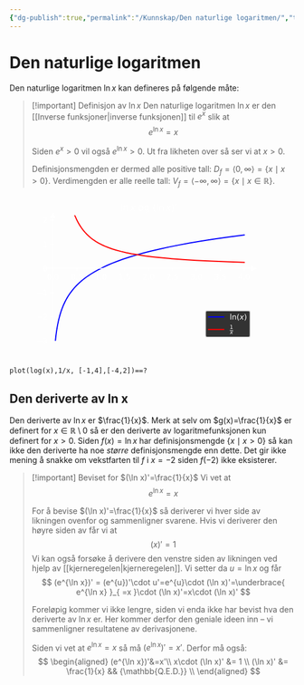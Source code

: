 ```yaml
---
{"dg-publish":true,"permalink":"/Kunnskap/Den naturlige logaritmen/","title":"Den naturlige logaritmen","tags":["matematikk","s2"]}
---
```



# Den naturlige logaritmen
Den naturlige logaritmen $\ln x$ kan defineres på følgende måte:

>[!important] Definisjon av $\ln x$
Den naturlige logaritmen $\ln x$ er den [[Inverse funksjoner\|inverse funksjonen]] til $e^{x}$ slik at 
> $$ e^{\ln x}=x $$
> 
> Siden $e^{x}>0$ vil også $e^{\ln x}>0$. Ut fra likheten over så ser vi at $x>0$.
> 
> Definisjonsmengden er dermed alle positive tall: $D_{f} = \langle 0, \infty \rangle = \{x \mid x > 0\}$.
> Verdimengden er alle reelle tall: $V_{f}= \langle -\infty, \infty\rangle =\{x \mid x\in\mathbb{R}\}$.

<?xml version="1.0" encoding="utf-8" standalone="no"?>
<!DOCTYPE svg PUBLIC "-//W3C//DTD SVG 1.1//EN"
  "http://www.w3.org/Graphics/SVG/1.1/DTD/svg11.dtd">
<svg xmlns:xlink="http://www.w3.org/1999/xlink" width="360pt" height="216pt" viewBox="0 0 360 216" xmlns="http://www.w3.org/2000/svg" version="1.1">
 <metadata>
  <rdf:RDF xmlns:dc="http://purl.org/dc/elements/1.1/" xmlns:cc="http://creativecommons.org/ns#" xmlns:rdf="http://www.w3.org/1999/02/22-rdf-syntax-ns#">
   <cc:Work>
    <dc:type rdf:resource="http://purl.org/dc/dcmitype/StillImage"/>
    <dc:date>2023-10-12T22:50:09.772077</dc:date>
    <dc:format>image/svg+xml</dc:format>
    <dc:creator>
     <cc:Agent>
      <dc:title>Matplotlib v3.6.3, https://matplotlib.org/</dc:title>
     </cc:Agent>
    </dc:creator>
   </cc:Work>
  </rdf:RDF>
 </metadata>
 <defs>
  <style type="text/css">*{stroke-linejoin: round; stroke-linecap: butt}</style>
 </defs>
 <g id="figure_1">
  <g id="patch_1">
   <path d="M 0 216 
L 360 216 
L 360 0 
L 0 0 
L 0 216 
z
" style="fill: none"/>
  </g>
  <g id="axes_1">
   <g id="patch_2">
    <path d="M 45 192.24 
L 324 192.24 
L 324 25.92 
L 45 25.92 
L 45 192.24 
z
" style="fill: none"/>
   </g>
   <g id="matplotlib.axis_1">
    <g id="xtick_1">
     <g id="line2d_1">
      <defs>
       <path id="mdb296a22df" d="M 0 0 
L 0 3.5 
" style="stroke: #ffffff; stroke-width: 0.8"/>
      </defs>
      <g>
       <use xlink:href="#mdb296a22df" x="57.681818" y="96.286154" style="fill: #ffffff; stroke: #ffffff; stroke-width: 0.8"/>
      </g>
     </g>
     <g id="text_1">
      <!-- 0.0 -->
      <g style="fill: #ffffff" transform="translate(49.730256 110.884591) scale(0.1 -0.1)">
       <defs>
        <path id="DejaVuSans-30" d="M 2034 4250 
Q 1547 4250 1301 3770 
Q 1056 3291 1056 2328 
Q 1056 1369 1301 889 
Q 1547 409 2034 409 
Q 2525 409 2770 889 
Q 3016 1369 3016 2328 
Q 3016 3291 2770 3770 
Q 2525 4250 2034 4250 
z
M 2034 4750 
Q 2819 4750 3233 4129 
Q 3647 3509 3647 2328 
Q 3647 1150 3233 529 
Q 2819 -91 2034 -91 
Q 1250 -91 836 529 
Q 422 1150 422 2328 
Q 422 3509 836 4129 
Q 1250 4750 2034 4750 
z
" transform="scale(0.015625)"/>
        <path id="DejaVuSans-2e" d="M 684 794 
L 1344 794 
L 1344 0 
L 684 0 
L 684 794 
z
" transform="scale(0.015625)"/>
       </defs>
       <use xlink:href="#DejaVuSans-30"/>
       <use xlink:href="#DejaVuSans-2e" x="63.623047"/>
       <use xlink:href="#DejaVuSans-30" x="95.410156"/>
      </g>
     </g>
    </g>
    <g id="xtick_2">
     <g id="line2d_2">
      <g>
       <use xlink:href="#mdb296a22df" x="89.386364" y="96.286154" style="fill: #ffffff; stroke: #ffffff; stroke-width: 0.8"/>
      </g>
     </g>
     <g id="text_2">
      <!-- 0.5 -->
      <g style="fill: #ffffff" transform="translate(81.434801 110.884591) scale(0.1 -0.1)">
       <defs>
        <path id="DejaVuSans-35" d="M 691 4666 
L 3169 4666 
L 3169 4134 
L 1269 4134 
L 1269 2991 
Q 1406 3038 1543 3061 
Q 1681 3084 1819 3084 
Q 2600 3084 3056 2656 
Q 3513 2228 3513 1497 
Q 3513 744 3044 326 
Q 2575 -91 1722 -91 
Q 1428 -91 1123 -41 
Q 819 9 494 109 
L 494 744 
Q 775 591 1075 516 
Q 1375 441 1709 441 
Q 2250 441 2565 725 
Q 2881 1009 2881 1497 
Q 2881 1984 2565 2268 
Q 2250 2553 1709 2553 
Q 1456 2553 1204 2497 
Q 953 2441 691 2322 
L 691 4666 
z
" transform="scale(0.015625)"/>
       </defs>
       <use xlink:href="#DejaVuSans-30"/>
       <use xlink:href="#DejaVuSans-2e" x="63.623047"/>
       <use xlink:href="#DejaVuSans-35" x="95.410156"/>
      </g>
     </g>
    </g>
    <g id="xtick_3">
     <g id="line2d_3">
      <g>
       <use xlink:href="#mdb296a22df" x="121.090909" y="96.286154" style="fill: #ffffff; stroke: #ffffff; stroke-width: 0.8"/>
      </g>
     </g>
     <g id="text_3">
      <!-- 1.0 -->
      <g style="fill: #ffffff" transform="translate(113.139347 110.884591) scale(0.1 -0.1)">
       <defs>
        <path id="DejaVuSans-31" d="M 794 531 
L 1825 531 
L 1825 4091 
L 703 3866 
L 703 4441 
L 1819 4666 
L 2450 4666 
L 2450 531 
L 3481 531 
L 3481 0 
L 794 0 
L 794 531 
z
" transform="scale(0.015625)"/>
       </defs>
       <use xlink:href="#DejaVuSans-31"/>
       <use xlink:href="#DejaVuSans-2e" x="63.623047"/>
       <use xlink:href="#DejaVuSans-30" x="95.410156"/>
      </g>
     </g>
    </g>
    <g id="xtick_4">
     <g id="line2d_4">
      <g>
       <use xlink:href="#mdb296a22df" x="152.795455" y="96.286154" style="fill: #ffffff; stroke: #ffffff; stroke-width: 0.8"/>
      </g>
     </g>
     <g id="text_4">
      <!-- 1.5 -->
      <g style="fill: #ffffff" transform="translate(144.843892 110.884591) scale(0.1 -0.1)">
       <use xlink:href="#DejaVuSans-31"/>
       <use xlink:href="#DejaVuSans-2e" x="63.623047"/>
       <use xlink:href="#DejaVuSans-35" x="95.410156"/>
      </g>
     </g>
    </g>
    <g id="xtick_5">
     <g id="line2d_5">
      <g>
       <use xlink:href="#mdb296a22df" x="184.5" y="96.286154" style="fill: #ffffff; stroke: #ffffff; stroke-width: 0.8"/>
      </g>
     </g>
     <g id="text_5">
      <!-- 2.0 -->
      <g style="fill: #ffffff" transform="translate(176.548438 110.884591) scale(0.1 -0.1)">
       <defs>
        <path id="DejaVuSans-32" d="M 1228 531 
L 3431 531 
L 3431 0 
L 469 0 
L 469 531 
Q 828 903 1448 1529 
Q 2069 2156 2228 2338 
Q 2531 2678 2651 2914 
Q 2772 3150 2772 3378 
Q 2772 3750 2511 3984 
Q 2250 4219 1831 4219 
Q 1534 4219 1204 4116 
Q 875 4013 500 3803 
L 500 4441 
Q 881 4594 1212 4672 
Q 1544 4750 1819 4750 
Q 2544 4750 2975 4387 
Q 3406 4025 3406 3419 
Q 3406 3131 3298 2873 
Q 3191 2616 2906 2266 
Q 2828 2175 2409 1742 
Q 1991 1309 1228 531 
z
" transform="scale(0.015625)"/>
       </defs>
       <use xlink:href="#DejaVuSans-32"/>
       <use xlink:href="#DejaVuSans-2e" x="63.623047"/>
       <use xlink:href="#DejaVuSans-30" x="95.410156"/>
      </g>
     </g>
    </g>
    <g id="xtick_6">
     <g id="line2d_6">
      <g>
       <use xlink:href="#mdb296a22df" x="216.204545" y="96.286154" style="fill: #ffffff; stroke: #ffffff; stroke-width: 0.8"/>
      </g>
     </g>
     <g id="text_6">
      <!-- 2.5 -->
      <g style="fill: #ffffff" transform="translate(208.252983 110.884591) scale(0.1 -0.1)">
       <use xlink:href="#DejaVuSans-32"/>
       <use xlink:href="#DejaVuSans-2e" x="63.623047"/>
       <use xlink:href="#DejaVuSans-35" x="95.410156"/>
      </g>
     </g>
    </g>
    <g id="xtick_7">
     <g id="line2d_7">
      <g>
       <use xlink:href="#mdb296a22df" x="247.909091" y="96.286154" style="fill: #ffffff; stroke: #ffffff; stroke-width: 0.8"/>
      </g>
     </g>
     <g id="text_7">
      <!-- 3.0 -->
      <g style="fill: #ffffff" transform="translate(239.957528 110.884591) scale(0.1 -0.1)">
       <defs>
        <path id="DejaVuSans-33" d="M 2597 2516 
Q 3050 2419 3304 2112 
Q 3559 1806 3559 1356 
Q 3559 666 3084 287 
Q 2609 -91 1734 -91 
Q 1441 -91 1130 -33 
Q 819 25 488 141 
L 488 750 
Q 750 597 1062 519 
Q 1375 441 1716 441 
Q 2309 441 2620 675 
Q 2931 909 2931 1356 
Q 2931 1769 2642 2001 
Q 2353 2234 1838 2234 
L 1294 2234 
L 1294 2753 
L 1863 2753 
Q 2328 2753 2575 2939 
Q 2822 3125 2822 3475 
Q 2822 3834 2567 4026 
Q 2313 4219 1838 4219 
Q 1578 4219 1281 4162 
Q 984 4106 628 3988 
L 628 4550 
Q 988 4650 1302 4700 
Q 1616 4750 1894 4750 
Q 2613 4750 3031 4423 
Q 3450 4097 3450 3541 
Q 3450 3153 3228 2886 
Q 3006 2619 2597 2516 
z
" transform="scale(0.015625)"/>
       </defs>
       <use xlink:href="#DejaVuSans-33"/>
       <use xlink:href="#DejaVuSans-2e" x="63.623047"/>
       <use xlink:href="#DejaVuSans-30" x="95.410156"/>
      </g>
     </g>
    </g>
    <g id="xtick_8">
     <g id="line2d_8">
      <g>
       <use xlink:href="#mdb296a22df" x="279.613636" y="96.286154" style="fill: #ffffff; stroke: #ffffff; stroke-width: 0.8"/>
      </g>
     </g>
     <g id="text_8">
      <!-- 3.5 -->
      <g style="fill: #ffffff" transform="translate(271.662074 110.884591) scale(0.1 -0.1)">
       <use xlink:href="#DejaVuSans-33"/>
       <use xlink:href="#DejaVuSans-2e" x="63.623047"/>
       <use xlink:href="#DejaVuSans-35" x="95.410156"/>
      </g>
     </g>
    </g>
    <g id="xtick_9">
     <g id="line2d_9">
      <g>
       <use xlink:href="#mdb296a22df" x="311.318182" y="96.286154" style="fill: #ffffff; stroke: #ffffff; stroke-width: 0.8"/>
      </g>
     </g>
     <g id="text_9">
      <!-- 4.0 -->
      <g style="fill: #ffffff" transform="translate(303.366619 110.884591) scale(0.1 -0.1)">
       <defs>
        <path id="DejaVuSans-34" d="M 2419 4116 
L 825 1625 
L 2419 1625 
L 2419 4116 
z
M 2253 4666 
L 3047 4666 
L 3047 1625 
L 3713 1625 
L 3713 1100 
L 3047 1100 
L 3047 0 
L 2419 0 
L 2419 1100 
L 313 1100 
L 313 1709 
L 2253 4666 
z
" transform="scale(0.015625)"/>
       </defs>
       <use xlink:href="#DejaVuSans-34"/>
       <use xlink:href="#DejaVuSans-2e" x="63.623047"/>
       <use xlink:href="#DejaVuSans-30" x="95.410156"/>
      </g>
     </g>
    </g>
   </g>
   <g id="matplotlib.axis_2">
    <g id="ytick_1">
     <g id="line2d_10">
      <defs>
       <path id="m73d546e815" d="M 0 0 
L -3.5 0 
" style="stroke: #ffffff; stroke-width: 0.8"/>
      </defs>
      <g>
       <use xlink:href="#m73d546e815" x="57.681818" y="192.24" style="fill: #ffffff; stroke: #ffffff; stroke-width: 0.8"/>
      </g>
     </g>
     <g id="text_10">
      <!-- −3 -->
      <g style="fill: #ffffff" transform="translate(35.939631 196.039219) scale(0.1 -0.1)">
       <defs>
        <path id="DejaVuSans-2212" d="M 678 2272 
L 4684 2272 
L 4684 1741 
L 678 1741 
L 678 2272 
z
" transform="scale(0.015625)"/>
       </defs>
       <use xlink:href="#DejaVuSans-2212"/>
       <use xlink:href="#DejaVuSans-33" x="83.789062"/>
      </g>
     </g>
    </g>
    <g id="ytick_2">
     <g id="line2d_11">
      <g>
       <use xlink:href="#m73d546e815" x="57.681818" y="160.255385" style="fill: #ffffff; stroke: #ffffff; stroke-width: 0.8"/>
      </g>
     </g>
     <g id="text_11">
      <!-- −2 -->
      <g style="fill: #ffffff" transform="translate(35.939631 164.054603) scale(0.1 -0.1)">
       <use xlink:href="#DejaVuSans-2212"/>
       <use xlink:href="#DejaVuSans-32" x="83.789062"/>
      </g>
     </g>
    </g>
    <g id="ytick_3">
     <g id="line2d_12">
      <g>
       <use xlink:href="#m73d546e815" x="57.681818" y="128.270769" style="fill: #ffffff; stroke: #ffffff; stroke-width: 0.8"/>
      </g>
     </g>
     <g id="text_12">
      <!-- −1 -->
      <g style="fill: #ffffff" transform="translate(35.939631 132.069988) scale(0.1 -0.1)">
       <use xlink:href="#DejaVuSans-2212"/>
       <use xlink:href="#DejaVuSans-31" x="83.789062"/>
      </g>
     </g>
    </g>
    <g id="ytick_4">
     <g id="line2d_13">
      <g>
       <use xlink:href="#m73d546e815" x="57.681818" y="96.286154" style="fill: #ffffff; stroke: #ffffff; stroke-width: 0.8"/>
      </g>
     </g>
     <g id="text_13">
      <!-- 0 -->
      <g style="fill: #ffffff" transform="translate(44.319318 100.085373) scale(0.1 -0.1)">
       <use xlink:href="#DejaVuSans-30"/>
      </g>
     </g>
    </g>
    <g id="ytick_5">
     <g id="line2d_14">
      <g>
       <use xlink:href="#m73d546e815" x="57.681818" y="64.301538" style="fill: #ffffff; stroke: #ffffff; stroke-width: 0.8"/>
      </g>
     </g>
     <g id="text_14">
      <!-- 1 -->
      <g style="fill: #ffffff" transform="translate(44.319318 68.100757) scale(0.1 -0.1)">
       <use xlink:href="#DejaVuSans-31"/>
      </g>
     </g>
    </g>
    <g id="ytick_6">
     <g id="line2d_15">
      <g>
       <use xlink:href="#m73d546e815" x="57.681818" y="32.316923" style="fill: #ffffff; stroke: #ffffff; stroke-width: 0.8"/>
      </g>
     </g>
     <g id="text_15">
      <!-- 2 -->
      <g style="fill: #ffffff" transform="translate(44.319318 36.116142) scale(0.1 -0.1)">
       <use xlink:href="#DejaVuSans-32"/>
      </g>
     </g>
    </g>
   </g>
   <g id="line2d_16">
    <path d="M 59.143045 217 
L 59.775842 205.370324 
L 60.537322 195.449944 
L 61.552629 185.71972 
L 62.567936 178.269412 
L 63.83707 170.883922 
L 65.106204 164.88795 
L 66.629165 158.920035 
L 68.152125 153.892489 
L 69.928913 148.879049 
L 71.7057 144.545997 
L 73.736314 140.220806 
L 75.766929 136.411438 
L 78.05137 132.606796 
L 80.589638 128.850616 
L 83.127905 125.489555 
L 85.92 122.15954 
L 88.965921 118.883194 
L 92.26567 115.67588 
L 95.819244 112.547488 
L 99.626646 109.503863 
L 103.687875 106.547912 
L 108.00293 103.680438 
L 112.825639 100.753207 
L 117.902174 97.936458 
L 123.486364 95.100111 
L 129.578206 92.268285 
L 135.923876 89.562985 
L 143.031026 86.78212 
L 150.645829 84.048674 
L 158.768286 81.36952 
L 167.652224 78.675295 
L 177.297641 75.986226 
L 187.704539 73.317938 
L 199.126744 70.624795 
L 211.31043 67.981981 
L 224.509423 65.345717 
L 238.977549 62.685601 
L 254.71481 60.02315 
L 271.721204 57.37518 
L 290.250559 54.719632 
L 310.302875 52.074353 
L 311.318182 51.946062 
L 311.318182 51.946062 
" clip-path="url(#p2f17477ee4)" style="fill: none; stroke: #0000ff; stroke-width: 1.5; stroke-linecap: square"/>
   </g>
   <g id="line2d_17">
    <path d="M 78.52905 -1 
L 79.828157 4.708247 
L 81.604945 11.509802 
L 83.381732 17.370894 
L 85.15852 22.473968 
L 86.935307 26.957145 
L 88.965921 31.45721 
L 90.996536 35.408694 
L 93.02715 38.906147 
L 95.311591 42.389592 
L 97.596032 45.474295 
L 100.1343 48.512377 
L 102.672568 51.207656 
L 105.464662 53.841728 
L 108.510584 56.385216 
L 111.556505 58.641102 
L 114.856253 60.813737 
L 118.409828 62.88945 
L 122.21723 64.859758 
L 126.532285 66.82934 
L 131.101167 68.662436 
L 136.177703 70.448935 
L 141.761892 72.164917 
L 147.853735 73.794502 
L 154.453231 75.328359 
L 161.814208 76.809837 
L 170.190491 78.259851 
L 179.328256 79.61394 
L 189.735154 80.927849 
L 201.411186 82.1755 
L 214.864005 83.383194 
L 230.093612 84.522948 
L 247.60766 85.607694 
L 267.913802 86.639118 
L 291.77352 87.622389 
L 311.318182 88.29 
L 311.318182 88.29 
" clip-path="url(#p2f17477ee4)" style="fill: none; stroke: #ff0000; stroke-width: 1.5; stroke-linecap: square"/>
   </g>
   <g id="line2d_18">
    <defs>
     <path id="mf57ab0e9a9" d="M 3 0 
L -3 -3 
L -3 3 
z
" style="stroke: #ffffff; stroke-linejoin: miter"/>
    </defs>
    <g>
     <use xlink:href="#mf57ab0e9a9" x="324" y="96.286154" style="fill: #ffffff; stroke: #ffffff; stroke-linejoin: miter"/>
    </g>
   </g>
   <g id="line2d_19">
    <defs>
     <path id="mbafd00b46c" d="M 0 -3 
L -3 3 
L 3 3 
z
" style="stroke: #ffffff; stroke-linejoin: miter"/>
    </defs>
    <g>
     <use xlink:href="#mbafd00b46c" x="57.681818" y="25.92" style="fill: #ffffff; stroke: #ffffff; stroke-linejoin: miter"/>
    </g>
   </g>
   <g id="patch_3">
    <path d="M 57.681818 192.24 
L 57.681818 25.92 
" style="fill: none; stroke: #ffffff; stroke-width: 0.8; stroke-linejoin: miter; stroke-linecap: square"/>
   </g>
   <g id="patch_4">
    <path d="M 324 192.24 
L 324 25.92 
" style="fill: none"/>
   </g>
   <g id="patch_5">
    <path d="M 45 96.286154 
L 324 96.286154 
" style="fill: none; stroke: #ffffff; stroke-width: 0.8; stroke-linejoin: miter; stroke-linecap: square"/>
   </g>
   <g id="patch_6">
    <path d="M 45 25.92 
L 324 25.92 
" style="fill: none"/>
   </g>
   <g id="text_16">
    <!-- $\ln x$ og $(\ln x)'$ -->
    <g style="fill: #ffffff" transform="translate(147.12 19.92) scale(0.12 -0.12)">
     <defs>
      <path id="DejaVuSans-6c" d="M 603 4863 
L 1178 4863 
L 1178 0 
L 603 0 
L 603 4863 
z
" transform="scale(0.015625)"/>
      <path id="DejaVuSans-6e" d="M 3513 2113 
L 3513 0 
L 2938 0 
L 2938 2094 
Q 2938 2591 2744 2837 
Q 2550 3084 2163 3084 
Q 1697 3084 1428 2787 
Q 1159 2491 1159 1978 
L 1159 0 
L 581 0 
L 581 3500 
L 1159 3500 
L 1159 2956 
Q 1366 3272 1645 3428 
Q 1925 3584 2291 3584 
Q 2894 3584 3203 3211 
Q 3513 2838 3513 2113 
z
" transform="scale(0.015625)"/>
      <path id="DejaVuSans-Oblique-78" d="M 3841 3500 
L 2234 1784 
L 3219 0 
L 2559 0 
L 1819 1388 
L 531 0 
L -166 0 
L 1556 1844 
L 641 3500 
L 1300 3500 
L 1972 2234 
L 3144 3500 
L 3841 3500 
z
" transform="scale(0.015625)"/>
      <path id="DejaVuSans-20" transform="scale(0.015625)"/>
      <path id="DejaVuSans-6f" d="M 1959 3097 
Q 1497 3097 1228 2736 
Q 959 2375 959 1747 
Q 959 1119 1226 758 
Q 1494 397 1959 397 
Q 2419 397 2687 759 
Q 2956 1122 2956 1747 
Q 2956 2369 2687 2733 
Q 2419 3097 1959 3097 
z
M 1959 3584 
Q 2709 3584 3137 3096 
Q 3566 2609 3566 1747 
Q 3566 888 3137 398 
Q 2709 -91 1959 -91 
Q 1206 -91 779 398 
Q 353 888 353 1747 
Q 353 2609 779 3096 
Q 1206 3584 1959 3584 
z
" transform="scale(0.015625)"/>
      <path id="DejaVuSans-67" d="M 2906 1791 
Q 2906 2416 2648 2759 
Q 2391 3103 1925 3103 
Q 1463 3103 1205 2759 
Q 947 2416 947 1791 
Q 947 1169 1205 825 
Q 1463 481 1925 481 
Q 2391 481 2648 825 
Q 2906 1169 2906 1791 
z
M 3481 434 
Q 3481 -459 3084 -895 
Q 2688 -1331 1869 -1331 
Q 1566 -1331 1297 -1286 
Q 1028 -1241 775 -1147 
L 775 -588 
Q 1028 -725 1275 -790 
Q 1522 -856 1778 -856 
Q 2344 -856 2625 -561 
Q 2906 -266 2906 331 
L 2906 616 
Q 2728 306 2450 153 
Q 2172 0 1784 0 
Q 1141 0 747 490 
Q 353 981 353 1791 
Q 353 2603 747 3093 
Q 1141 3584 1784 3584 
Q 2172 3584 2450 3431 
Q 2728 3278 2906 2969 
L 2906 3500 
L 3481 3500 
L 3481 434 
z
" transform="scale(0.015625)"/>
      <path id="DejaVuSans-28" d="M 1984 4856 
Q 1566 4138 1362 3434 
Q 1159 2731 1159 2009 
Q 1159 1288 1364 580 
Q 1569 -128 1984 -844 
L 1484 -844 
Q 1016 -109 783 600 
Q 550 1309 550 2009 
Q 550 2706 781 3412 
Q 1013 4119 1484 4856 
L 1984 4856 
z
" transform="scale(0.015625)"/>
      <path id="DejaVuSans-29" d="M 513 4856 
L 1013 4856 
Q 1481 4119 1714 3412 
Q 1947 2706 1947 2009 
Q 1947 1309 1714 600 
Q 1481 -109 1013 -844 
L 513 -844 
Q 928 -128 1133 580 
Q 1338 1288 1338 2009 
Q 1338 2731 1133 3434 
Q 928 4138 513 4856 
z
" transform="scale(0.015625)"/>
      <path id="Cmsy10-30" d="M 225 347 
Q 184 359 184 409 
L 966 3316 
Q 1003 3434 1093 3506 
Q 1184 3578 1300 3578 
Q 1450 3578 1564 3479 
Q 1678 3381 1678 3231 
Q 1678 3166 1644 3084 
L 488 319 
Q 466 275 428 275 
Q 394 275 320 306 
Q 247 338 225 347 
z
" transform="scale(0.015625)"/>
     </defs>
     <use xlink:href="#DejaVuSans-6c" transform="translate(0 0.584375)"/>
     <use xlink:href="#DejaVuSans-6e" transform="translate(27.783203 0.584375)"/>
     <use xlink:href="#DejaVuSans-Oblique-78" transform="translate(107.397786 0.584375)"/>
     <use xlink:href="#DejaVuSans-20" transform="translate(166.577473 0.584375)"/>
     <use xlink:href="#DejaVuSans-6f" transform="translate(198.364583 0.584375)"/>
     <use xlink:href="#DejaVuSans-67" transform="translate(259.546223 0.584375)"/>
     <use xlink:href="#DejaVuSans-20" transform="translate(323.022786 0.584375)"/>
     <use xlink:href="#DejaVuSans-28" transform="translate(354.809895 0.584375)"/>
     <use xlink:href="#DejaVuSans-6c" transform="translate(393.823567 0.584375)"/>
     <use xlink:href="#DejaVuSans-6e" transform="translate(421.60677 0.584375)"/>
     <use xlink:href="#DejaVuSans-Oblique-78" transform="translate(501.221353 0.584375)"/>
     <use xlink:href="#DejaVuSans-29" transform="translate(560.40104 0.584375)"/>
     <use xlink:href="#Cmsy10-30" transform="translate(600.371743 38.865625) scale(0.7)"/>
    </g>
   </g>
   <g id="legend_1">
    <g id="patch_7">
     <path d="M 262.1 187.24 
L 317 187.24 
Q 319 187.24 319 185.24 
L 319 154.461875 
Q 319 152.461875 317 152.461875 
L 262.1 152.461875 
Q 260.1 152.461875 260.1 154.461875 
L 260.1 185.24 
Q 260.1 187.24 262.1 187.24 
z
" style="opacity: 0.8; stroke: #cccccc; stroke-linejoin: miter"/>
    </g>
    <g id="line2d_20">
     <path d="M 264.1 160.560313 
L 274.1 160.560313 
L 284.1 160.560313 
" style="fill: none; stroke: #0000ff; stroke-width: 1.5; stroke-linecap: square"/>
    </g>
    <g id="text_17">
     <!-- $\ln(x)$ -->
     <g style="fill: #ffffff" transform="translate(292.1 164.060313) scale(0.1 -0.1)">
      <use xlink:href="#DejaVuSans-6c" transform="translate(0 0.015625)"/>
      <use xlink:href="#DejaVuSans-6e" transform="translate(27.783203 0.015625)"/>
      <use xlink:href="#DejaVuSans-28" transform="translate(91.162109 0.015625)"/>
      <use xlink:href="#DejaVuSans-Oblique-78" transform="translate(130.175781 0.015625)"/>
      <use xlink:href="#DejaVuSans-29" transform="translate(189.355469 0.015625)"/>
     </g>
    </g>
    <g id="line2d_21">
     <path d="M 264.1 177.14 
L 274.1 177.14 
L 284.1 177.14 
" style="fill: none; stroke: #ff0000; stroke-width: 1.5; stroke-linecap: square"/>
    </g>
    <g id="text_18">
     <!-- $\frac{1}{x}$ -->
     <g style="fill: #ffffff" transform="translate(292.1 180.64) scale(0.1 -0.1)">
      <use xlink:href="#DejaVuSans-31" transform="translate(0 43.965625) scale(0.7)"/>
      <use xlink:href="#DejaVuSans-Oblique-78" transform="translate(2 -25.565625) scale(0.7)"/>
      <path d="M 0 18.965625 
L 0 25.215625 
L 44.536133 25.215625 
L 44.536133 18.965625 
L 0 18.965625 
z
"/>
     </g>
    </g>
   </g>
  </g>
 </g>
 <defs>
  <clipPath id="p2f17477ee4">
   <rect x="45" y="25.92" width="279" height="166.32"/>
  </clipPath>
 </defs>
</svg>

```mathpad
plot(log(x),1/x, [-1,4],[-4,2])==?
```

## Den deriverte av ln x
Den deriverte av $\ln x$ er $\frac{1}{x}$. Merk at selv om $g(x)=\frac{1}{x}$ er definert for $x\in \mathbb{R} \setminus 0$ så er den deriverte av logaritmefunksjonen kun definert for $x>0$. Siden $f(x)=\ln x$ har definisjonsmengde $\{ x \mid x>0 \}$ så kan ikke den deriverte ha noe *større* definisjonsmengde enn dette. Det gir ikke mening å snakke om vekstfarten til $f$ i $x=-2$ siden $f(-2)$ ikke eksisterer.

>[!important] Beviset for $(\ln x)'=\frac{1}{x}$
>Vi vet at
>$$
>e^{\ln x}=x
>$$
>
>For å bevise $(\ln x)'=\frac{1}{x}$ så deriverer vi hver side av likningen ovenfor og sammenligner svarene. Hvis vi deriverer den høyre siden av får vi at 
>$$
>(x)' = 1
>$$
>Vi kan også forsøke å derivere den venstre siden av likningen ved hjelp av [[kjerneregelen\|kjerneregelen]]. Vi setter da $u=\ln x$ og får
>$$
>(e^{\ln x})' = (e^{u})'\cdot u'=e^{u}\cdot (\ln x)'=\underbrace{ e^{\ln x} }_{ =x }\cdot (\ln x)'=x\cdot (\ln x)'
>$$
>
>Foreløpig kommer vi ikke lengre, siden vi enda ikke har bevist hva den deriverte av $\ln x$ er. Her kommer derfor den geniale ideen inn – vi sammenligner resultatene av derivasjonene.
>
>Siden vi vet at $e^{\ln x}=x$ så må $(e^{\ln x})'=x'$. Derfor må også:
>$$
\begin{aligned}
(e^{\ln x})'&=x'\\
x\cdot (\ln x)' &= 1 \\
(\ln x)' &= \frac{1}{x} && {\mathbb{Q.E.D.}} \\
\end{aligned}
$$
